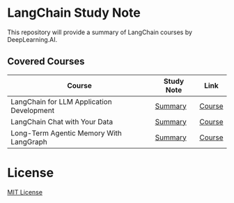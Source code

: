 # LangChain Study Note

This repository will provide a summary of LangChain courses by DeepLearning.AI.

## Covered Courses

| Course                                    | Study Note                                                                   | Link                                                                                    |
| ----------------------------------------- | ---------------------------------------------------------------------------- | --------------------------------------------------------------------------------------- |
| LangChain for LLM Application Development | [Summary](./LangChain_for_LLM_Application_Development/7_Summary.md)          | [Course](https://learn.deeplearning.ai/courses/langchain)                               |
| LangChain Chat with Your Data             | [Summary](./LangChain_Chat_with_Your_Data/5_Summary.md)                      | [Course](https://learn.deeplearning.ai/courses/langchain-chat-with-your-data)           |
| Long-Term Agentic Memory With LangGraph   | [Summary](./LangGraph_Long_Term_Agentic_Memory/2_Baseline_Email_Asistant.md) | [Course](https://learn.deeplearning.ai/courses/long-term-agentic-memory-with-langgraph) |

# License

[MIT License](./LICENSE)
